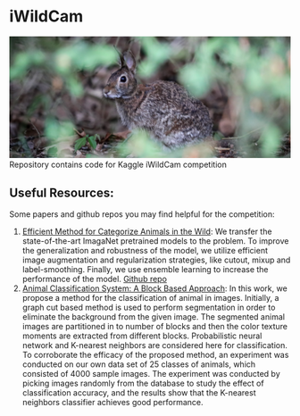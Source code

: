 # iWildCam
![image](https://github.com/Lexie88rus/iWildCam/raw/master/assets/cover_image.jpg)
Repository contains code for Kaggle iWildCam competition

## Useful Resources:
Some papers and github repos you may find helpful for the competition:
1. [Efficient Method for Categorize Animals in the Wild](https://arxiv.org/pdf/1907.13037v1.pdf):  We transfer the state-of-the-art ImagaNet pretrained models to the problem. To improve the generalization and robustness of the model, we utilize efficient image augmentation and regularization strategies, like cutout, mixup and label-smoothing. Finally, we use ensemble learning to increase the performance of the model. [Github repo](https://github.com/Walleclipse/iWildCam_2019_FGVC6)
2. [Animal Classification System: A Block Based Approach](https://arxiv.org/pdf/1609.01829v1.pdf): In this work, we propose a method for the classification of animal in images. Initially, a graph cut based method is used to perform segmentation in order to eliminate the background from the given image. The segmented animal images are partitioned in to number of blocks and then the color texture moments are extracted from different blocks. Probabilistic neural network and K-nearest neighbors are considered here for classification. To corroborate the efficacy of the proposed method, an experiment was conducted on our own data set of 25 classes of animals, which consisted of 4000 sample images. The experiment was conducted by picking images randomly from the database to study the effect of classification accuracy, and the results show that the K-nearest neighbors classifier achieves good performance.
